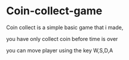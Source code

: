 # Coin-collect-game


Coin collect is a simple basic game that i made,

you have only collect coin before time is over

you can move player using the key W,S,D,A


